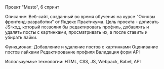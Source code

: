 Проект "Mesto", 6 спринт

Описание: Веб-сайт, созданный во время обучения на курсе "Основы фронтенд-разработки" от Яндекс Практикума. Цель проекта - дописать JS-код, который позволил бы редактировать профиль, добавлять и удалять посты с картинками, просматривать их, а после ставить и убирать лайки.

Функционал: 
Добавление и удаление постов с картинками 
Оценивание постов лайками 
Редактирование профиля
Валидация форм
API

Используемые технологии: HTML, CSS, JS, Webpack, Babel, API